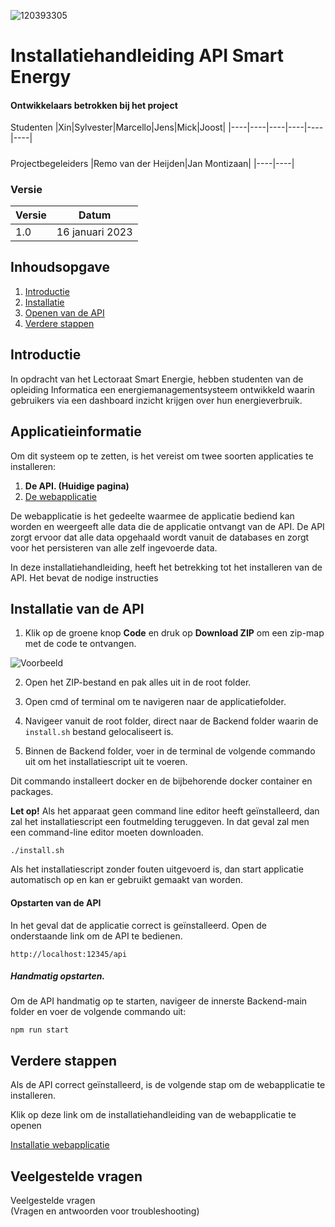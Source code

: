 ![120393305](https://user-images.githubusercontent.com/38434237/212727884-4746ef79-9726-4618-8a16-37bde6750281.png)
# Installatiehandleiding API Smart Energy

#### Ontwikkelaars betrokken bij het project
Studenten
|Xin|Sylvester|Marcello|Jens|Mick|Joost|
|----|----|----|----|----|----|

 #####
Projectbegeleiders
|Remo van der Heijden|Jan Montizaan|
|----|----|

### Versie

|Versie|Datum|
|----|----|
|1.0|16 januari 2023|

## Inhoudsopgave

<ol>
  <li><a href="#Introduction">Introductie</a></li>
  <li><a href="#Installation">Installatie</a></li>
  <li><a href="#OpenApp">Openen van de API</a></li>
  <li><a href="#VerdereStappen">Verdere stappen</a></li>
</ol>

## Introductie

<div id="#Introduction">
  <p>In opdracht van het Lectoraat Smart Energie, hebben studenten van de opleiding Informatica een energiemanagementsysteem ontwikkeld waarin gebruikers via een dashboard inzicht krijgen over hun energieverbruik. </p>
</div>

## Applicatieinformatie
Om dit systeem op te zetten, is het vereist om twee soorten applicaties te installeren:
1. **De API. (Huidige pagina)**
2. <a href="https://github.com/SmartEnergyOrg/Frontend#readme"> De webapplicatie</a>

De webapplicatie is het gedeelte waarmee de applicatie bediend kan worden en weergeeft alle data die de applicatie ontvangt van de API.
De API zorgt ervoor dat alle data opgehaald wordt vanuit de databases en zorgt voor het persisteren van alle zelf ingevoerde data.

In deze installatiehandleiding, heeft het betrekking tot het installeren van de API. Het bevat de nodige instructies

## Installatie van de API

<div id="#Installation"></div>

1. Klik op de groene knop **Code** en druk op **Download ZIP** om een zip-map met de code te ontvangen.

![Voorbeeld](https://user-images.githubusercontent.com/38434237/212729935-693d859d-b1cc-4a9e-94d6-e55a2fbafb98.png)

2. Open het ZIP-bestand en pak alles uit in de root folder.

3. Open cmd of terminal om te navigeren naar de applicatiefolder.

4. Navigeer vanuit de root folder, direct naar de Backend folder waarin de `install.sh` bestand gelocaliseert is.

5. Binnen de Backend folder, voer in de terminal de volgende commando uit om het installatiescript uit te voeren.

Dit commando installeert docker en de bijbehorende docker container en packages. 

**Let op!** Als het apparaat geen command line editor heeft geïnstalleerd, dan zal het installatiescript een foutmelding teruggeven. 
In dat geval zal men een command-line editor moeten downloaden.

```
./install.sh
```
Als het installatiescript zonder fouten uitgevoerd is, dan start applicatie automatisch op en kan er gebruikt gemaakt van worden.

#### Opstarten van de API
<div id="#OpenApp">
  <p>In het geval dat de applicatie correct is geïnstalleerd. Open de onderstaande link om de API te bedienen.<p>
</div>

```
http://localhost:12345/api
```

##### Handmatig opstarten.
Om de API handmatig op te starten, navigeer de innerste Backend-main folder en voer de volgende commando uit:
```
npm run start
```

## Verdere stappen

<div id="#VerdereStappen"></div>
Als de API correct geïnstalleerd, is de volgende stap om de webapplicatie te installeren.

Klik op deze link om de installatiehandleiding van de webapplicatie te openen

[Installatie webapplicatie](https://github.com/SmartEnergyOrg/Frontend#manual)

## Veelgestelde vragen

<div id="#FAQ">Veelgestelde vragen</div>
(Vragen en antwoorden voor troubleshooting)
